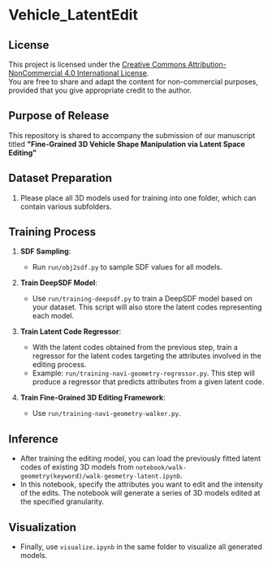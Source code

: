 # Vehicle_LatentEdit



## License

This project is licensed under the [Creative Commons Attribution-NonCommercial 4.0 International License](https://creativecommons.org/licenses/by-nc/4.0/).  
You are free to share and adapt the content for non-commercial purposes, provided that you give appropriate credit to the author.

## Purpose of Release

This repository is shared to accompany the submission of our manuscript titled **"Fine-Grained 3D Vehicle Shape Manipulation via Latent Space Editing"**


## Dataset Preparation

1. Please place all 3D models used for training into one folder, which can contain various subfolders.

## Training Process

1. **SDF Sampling**:
   - Run `run/obj2sdf.py` to sample SDF values for all models.

2. **Train DeepSDF Model**:
   - Use `run/training-deepsdf.py` to train a DeepSDF model based on your dataset. This script will also store the latent codes representing each model.

3. **Train Latent Code Regressor**:
   - With the latent codes obtained from the previous step, train a regressor for the latent codes targeting the attributes involved in the editing process.
   - Example: `run/training-navi-geometry-regressor.py`. This step will produce a regressor that predicts attributes from a given latent code.

4. **Train Fine-Grained 3D Editing Framework**:
   - Use `run/training-navi-geometry-walker.py`.

## Inference

- After training the editing model, you can load the previously fitted latent codes of existing 3D models from `notebook/walk-geometry(keyword)/walk-geometry-latent.ipynb`.
- In this notebook, specify the attributes you want to edit and the intensity of the edits. The notebook will generate a series of 3D models edited at the specified granularity.

## Visualization

- Finally, use `visualize.ipynb` in the same folder to visualize all generated models.
